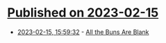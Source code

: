 # [Published on 2023-02-15](index.md)

* [2023-02-15, 15:59:32](https://news.ycombinator.com/item?id=34805583) - [All the Buns Are Blank](https://onefoottsunami.com/2023/02/15/all-the-buns-are-blank/)
